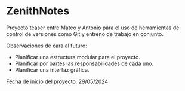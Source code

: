 # ZenithNotes
Proyecto teaser entre Mateo y Antonio para el uso de herramientas de control de versiones como Git y entreno de trabajo en conjunto.

Observaciones de cara al futuro:

- Planificar una estructura modular para el proyecto.
- Planificar por partes las responsabilidades de cada uno.
- Planificar una interfaz gráfica.

Fecha de inicio del proyecto: 29/05/2024
